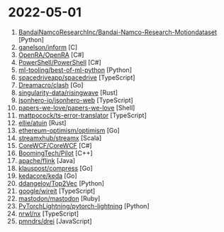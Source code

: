# 2022-05-01

1. [BandaiNamcoResearchInc/Bandai-Namco-Research-Motiondataset](https://github.com/BandaiNamcoResearchInc/Bandai-Namco-Research-Motiondataset "This repository provides motion datasets collected by Bandai Namco Research Inc") [Python]
2. [ganelson/inform](https://github.com/ganelson/inform "The core software distribution for the Inform 7 programming language.") [C]
3. [OpenRA/OpenRA](https://github.com/OpenRA/OpenRA "Open Source real-time strategy game engine for early Westwood games such as Command & Conquer: Red Alert written in C# using SDL and OpenGL. Runs on Windows, Linux, *BSD and Mac OS X.") [C#]
4. [PowerShell/PowerShell](https://github.com/PowerShell/PowerShell "PowerShell for every system!") [C#]
5. [ml-tooling/best-of-ml-python](https://github.com/ml-tooling/best-of-ml-python "🏆 A ranked list of awesome machine learning Python libraries. Updated weekly.") [Python]
6. [spacedriveapp/spacedrive](https://github.com/spacedriveapp/spacedrive "Spacedrive is an open source cross-platform file explorer, powered by a virtual distributed filesystem written in Rust.") [TypeScript]
7. [Dreamacro/clash](https://github.com/Dreamacro/clash "A rule-based tunnel in Go.") [Go]
8. [singularity-data/risingwave](https://github.com/singularity-data/risingwave "RisingWave: the next-generation streaming database in the cloud.") [Rust]
9. [jsonhero-io/jsonhero-web](https://github.com/jsonhero-io/jsonhero-web "JSON Hero is an open-source, beautiful JSON explorer for the web that lets you browse, search and navigate your JSON files at speed. 🚀") [TypeScript]
10. [papers-we-love/papers-we-love](https://github.com/papers-we-love/papers-we-love "Papers from the computer science community to read and discuss.") [Shell]
11. [mattpocock/ts-error-translator](https://github.com/mattpocock/ts-error-translator "Translate your TypeScript errors into plain English") [TypeScript]
12. [ellie/atuin](https://github.com/ellie/atuin "🐢 Magical shell history") [Rust]
13. [ethereum-optimism/optimism](https://github.com/ethereum-optimism/optimism "The Optimism monorepo") [Go]
14. [streamxhub/streamx](https://github.com/streamxhub/streamx "Make stream processing easier! Flink & Spark development scaffold, The original intention of StreamX is to make the development of Flink easier. StreamX focuses on the management of development phases and tasks. Our ultimate goal is to build a one-stop big data solution integrating stream processing, batch processing, data warehouse and data laker.") [Scala]
15. [CoreWCF/CoreWCF](https://github.com/CoreWCF/CoreWCF "Main repository for the Core WCF project") [C#]
16. [BoomingTech/Pilot](https://github.com/BoomingTech/Pilot "Pilot – mini game engine for games104") [C++]
17. [apache/flink](https://github.com/apache/flink "Apache Flink") [Java]
18. [klauspost/compress](https://github.com/klauspost/compress "Optimized Go Compression Packages") [Go]
19. [kedacore/keda](https://github.com/kedacore/keda "KEDA is a Kubernetes-based Event Driven Autoscaling component. It provides event driven scale for any container running in Kubernetes") [Go]
20. [ddangelov/Top2Vec](https://github.com/ddangelov/Top2Vec "Top2Vec learns jointly embedded topic, document and word vectors.") [Python]
21. [google/wireit](https://github.com/google/wireit "Wireit upgrades your npm scripts to make them smarter and more efficient.") [TypeScript]
22. [mastodon/mastodon](https://github.com/mastodon/mastodon "Your self-hosted, globally interconnected microblogging community") [Ruby]
23. [PyTorchLightning/pytorch-lightning](https://github.com/PyTorchLightning/pytorch-lightning "The lightweight PyTorch wrapper for high-performance AI research. Scale your models, not the boilerplate.") [Python]
24. [nrwl/nx](https://github.com/nrwl/nx "Smart, Fast and Extensible Build System") [TypeScript]
25. [pmndrs/drei](https://github.com/pmndrs/drei "🥉 useful helpers for react-three-fiber") [JavaScript]
